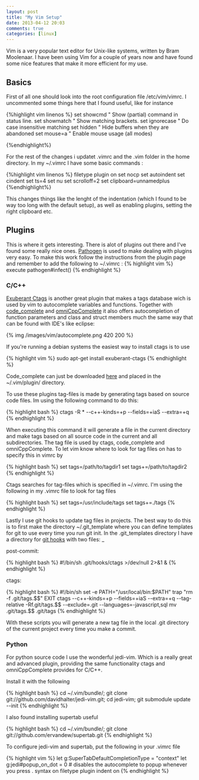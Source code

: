 ```yaml
---
layout: post
title: "My Vim Setup"
date: 2013-04-12 20:03
comments: true
categories: [linux]
---
```

Vim is a very popular text editor for Unix-like systems, written by Bram Moolenaar. I have been using Vim for a couple of years now and have found some nice features that make it more efficient for my use.  

<!-- more -->

Basics
-------


First of all one should look into the root configuration file /etc/vim/vimrc.
I uncommented some things here that I found useful, like for instance 



{%highlight vim linenos %}
set showcmd		" Show (partial) command in status line.
set showmatch	" Show matching brackets.
set ignorecase	" Do case insensitive matching
set hidden      " Hide buffers when they are abandoned
set mouse=a		" Enable mouse usage (all modes)

{%endhighlight%}

For the rest of the changes i updatet .vimrc and the .vim folder in the home directory. In my ~/.vimrc I have some basic commands :



{%highlight vim linenos %}
filetype plugin on
set nocp
set autoindent
set cindent
set ts=4
set nu
set scrolloff=2
set clipboard=unnamedplus
{%endhighlight%}

This changes things like the lenght of the indentation (which I found to be way too long with the default setup), as well as enabling plugins, setting the right clipboard etc.

Plugins
---------

This is where it gets interesting. There is alot of plugins out there and I've found some really nice ones. 
[Pathogen](http://www.vim.org/scripts/script.php?script_id=2332 "Pathogen") is used to make dealing with plugins very easy. To make this work follow the instructions from the plugin page and remember to add the following to ~/.vimrc :
{% highlight vim %}
execute pathogen#infect()
{% endhighlight %}



### C/C++

[Exuberant Ctags](http://ctags.sourceforge.net/) is another great plugin that makes a tags database wich is used by vim to autocomplete variables and functions. Together with [code_complete](http://www.vim.org/scripts/script.php?script_id=1764) and [omniCppComplete](http://www.vim.org/scripts/script.php?script_id=1520) it also offers autocompletion of function parameters and class and struct members much the same way that can be found with IDE's like eclipse:


{% img /images/vim/autocomplete.png 420 200 %}

If you're running a debian systems the easiest way to install ctags is to use

{% highlight vim %}
sudo apt-get install exuberant-ctags
{% endhighlight %}

Code\_complete can just be downloaded [here](http://www.vim.org/scripts/script.php?script_id=1764) and placed in the ~/.vim/plugin/ directory.

To use these plugins tag-files is made by generating tags based on source code files. Im using the following command to do this:

{% highlight bash %}
ctags -R * --c++-kinds=+p --fields=+iaS --extra=+q  
{% endhighlight %}

When executing this command it will generate a file in the current directory and make tags based on all source code in the current and all subdirectories. The tag file is used by ctags, code\_complete and omniCppComplete. To let vim know where to look for tag files on has to specify this in vimrc by 


{% highlight bash %}
set tags=/path/to/tagdir1
set tags+=/path/to/tagdir2
{% endhighlight %}

Ctags searches for tag-files which is specified in ~/.vimrc. I'm using the following in my .vimrc file to look for tag files 

{% highlight bash %}
set tags=/usr/include/tags
set tags+=./tags
{% endhighlight %}


Lastly I use git hooks to update tag files in projects. The best way to do this is to first make the directory ~/.git\_template where you can define templates for git to use every time you run git init. In the .git_templates directory I have a directory for [git hooks](http://git-scm.com/book/en/Customizing-Git-Git-Hooks) with two files: \_    

post-commit:

{% highlight bash %}
#!/bin/sh
.git/hooks/ctags >/dev/null 2>&1 &
{% endhighlight %}

ctags:

{% highlight bash %}
#!/bin/sh
set -e
PATH="/usr/local/bin:$PATH"
trap "rm -f .git/tags.$$" EXIT
ctags  --c++-kinds=+p --fields=+iaS --extra=+q --tag-relative -Rf.git/tags.$$  --exclude=.git --languages=-javascript,sql
mv .git/tags.$$ .git/tags
{% endhighlight %}

With these scripts you will generate a new tag file in the local .git directory of the current project every time you make a commit. 



### Python

For python source code I use the wonderful jedi-vim. Which is a really great and advanced plugin, providing the same functionality ctags and omniCppComplete provides for C/C++. 

Install it with the following

{% highlight bash %}
cd ~/.vim/bundle/; 
git clone git://github.com/davidhalter/jedi-vim.git; 
cd jedi-vim;
git submodule update --init
{% endhighlight %}

I also found installing supertab useful


{% highlight bash %}
cd ~/.vim/bundle/; 
git clone git://github.com/ervandew/supertab.git
{% endhighlight %}

To configure jedi-vim and supertab, put the following in your .vimrc file

{% highlight vim %}
let g:SuperTabDefaultCompletionType = "context"
let g:jedi#popup_on_dot = 0  # disables the autocomplete to popup whenever you press .
syntax on
filetype plugin indent on
{% endhighlight %}



